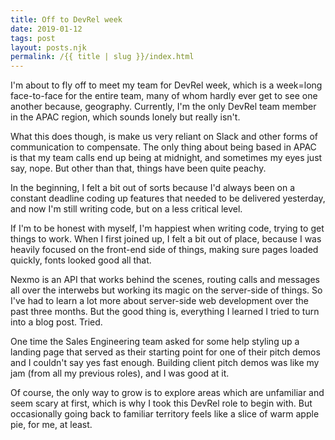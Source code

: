 ```yaml
---
title: Off to DevRel week
date: 2019-01-12
tags: post
layout: posts.njk
permalink: /{{ title | slug }}/index.html
---
```

I'm about to fly off to meet my team for DevRel week, which is a week=long face-to-face for the entire team, many of whom hardly ever get to see one another because, geography. Currently, I'm the only DevRel team member in the APAC region, which sounds lonely but really isn't.

What this does though, is make us very reliant on Slack and other forms of communication to compensate. The only thing about being based in APAC is that my team calls end up being at midnight, and sometimes my eyes just say, nope. But other than that, things have been quite peachy.

In the beginning, I felt a bit out of sorts because I'd always been on a constant deadline coding up features that needed to be delivered yesterday, and now I'm still writing code, but on a less critical level.

If I'm to be honest with myself, I'm happiest when writing code, trying to get things to work. When I first joined up, I felt a bit out of place, because I was heavily focused on the front-end side of things, making sure pages loaded quickly, fonts looked good all that.

Nexmo is an API that works behind the scenes, routing calls and messages all over the interwebs but working its magic on the server-side of things. So I've had to learn a lot more about server-side web development over the past three months. But the good thing is, everything I learned I tried to turn into a blog post. Tried.

One time the Sales Engineering team asked for some help styling up a landing page that served as their starting point for one of their pitch demos and I couldn't say yes fast enough. Building client pitch demos was like my jam (from all my previous roles), and I was good at it.

Of course, the only way to grow is to explore areas which are unfamiliar and seem scary at first, which is why I took this DevRel role to begin with. But occasionally going back to familiar territory feels like a slice of warm apple pie, for me, at least.